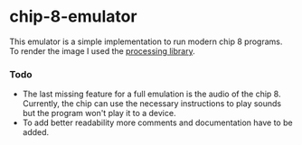 # chip-8-emulator
This emulator is a simple implementation to run modern chip 8 programs. \
To render the image I used the [processing library](https://processing.org/de/). 
### Todo
- The last missing feature for a full emulation is the audio of the chip 8. Currently, the chip can use the necessary instructions to play  sounds but the program won't play it to a device. 
- To add better readability more comments and documentation have to be added.
